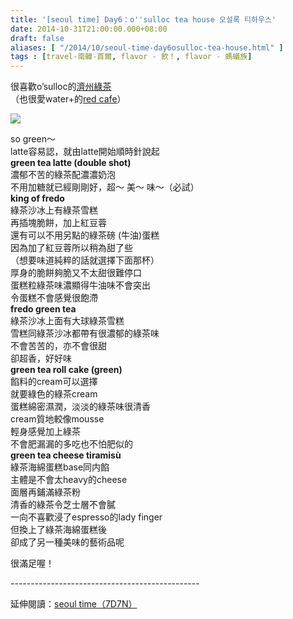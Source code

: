 ```yaml
---
title: '[seoul time] Day6：o''sulloc tea house 오설록 티하우스'
date: 2014-10-31T21:00:00.000+08:00
draft: false
aliases: [ "/2014/10/seoul-time-day6osulloc-tea-house.html" ]
tags : [travel-南韓-首爾, flavor - 飲！, flavor - 螞蟻族]
---
```


很喜歡o’sulloc的[濟州綠茶](https://hidie.net/osullocpowder/)  
（也很愛water+的[red cafe](https://hidie.net/osullocredcafe/)）  

![](/images/seoul6b.jpg)

so green～  
latte容易認，就由latte開始順時針說起  
**green tea latte (double shot)**  
濃郁不苦的綠茶配濃濃奶泡  
不用加糖就已經剛剛好，超～ 美～ 味～（必試）  
**king of fredo**  
綠茶沙冰上有綠茶雪糕  
再插塊脆餅，加上紅豆蓉  
還有可以不用另點的綠茶磅 (牛油)蛋糕  
因為加了紅豆蓉所以稍為甜了些  
（想要味道純粹的話就選擇下面那杯）  
厚身的脆餅夠脆又不太甜很難停口  
蛋糕粒綠茶味濃顯得牛油味不會突出  
令蛋糕不會感覺很飽滯  
**fredo green tea**  
綠茶沙冰上面有大球綠茶雪糕  
雪糕同綠茶沙冰都帶有很濃郁的綠茶味  
不會苦苦的，亦不會很甜  
卻超香，好好味  
**green tea roll cake (green)**  
餡料的cream可以選擇  
就要綠色的綠茶cream  
蛋糕綿密濕潤，淡淡的綠茶味很清香  
cream質地較像mousse  
輕身感覺加上綠茶  
不會肥漏漏的多吃也不怕肥似的  
**green tea cheese tiramisù**  
綠茶海綿蛋糕base同内餡  
主體是不會太heavy的cheese  
面層再鋪滿綠茶粉  
清香的綠茶令芝士層不會膩  
一向不喜歡浸了espresso的lady finger  
但換上了綠茶海綿蛋糕後  
卻成了另一種美味的藝術品呢  
  
很滿足喔！  
  
\-----------------------------------------------  
  
延伸閱讀：[seoul time（7D7N）](https://hidie.net/seoul7d7n/)
